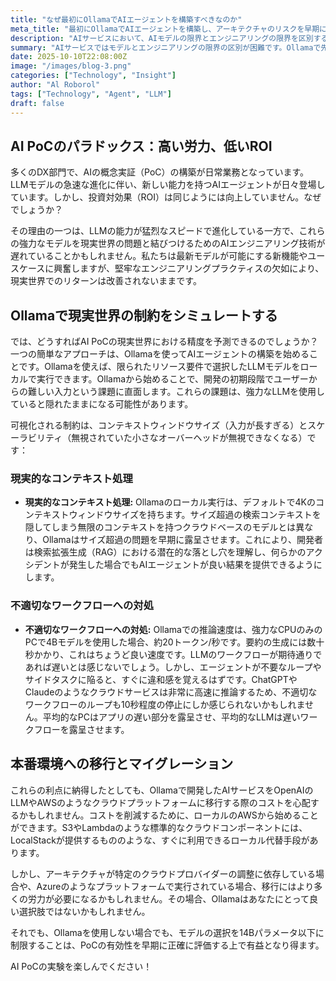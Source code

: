 ```yaml
---
title: "なぜ最初にOllamaでAIエージェントを構築すべきなのか"
meta_title: "最初にOllamaでAIエージェントを構築し、アーキテクチャのリスクを早期に理解する"
description: "AIサービスにおいて、AIモデルの限界とエンジニアリングの限界を区別するのは難しい場合があります。最初にOllamaでAIエージェントを構築することで、アーキテクチャのリスクを早期に理解できます。"
summary: "AIサービスではモデルとエンジニアリングの限界の区別が困難です。Ollamaで先行開発し、アーキテクチャのリスクを早期に把握しましょう。"
date: 2025-10-10T22:08:00Z
image: "/images/blog-3.png"
categories: ["Technology", "Insight"]
author: "Al Roborol"
tags: ["Technology", "Agent", "LLM"]
draft: false
---
```

## AI PoCのパラドックス：高い労力、低いROI

多くのDX部門で、AIの概念実証（PoC）の構築が日常業務となっています。LLMモデルの急速な進化に伴い、新しい能力を持つAIエージェントが日々登場しています。しかし、投資対効果（ROI）は同じようには向上していません。なぜでしょうか？

その理由の一つは、LLMの能力が猛烈なスピードで進化している一方で、これらの強力なモデルを現実世界の問題と結びつけるためのAIエンジニアリング技術が遅れていることかもしれません。私たちは最新モデルが可能にする新機能やユースケースに興奮しますが、堅牢なエンジニアリングプラクティスの欠如により、現実世界でのリターンは改善されないままです。

## Ollamaで現実世界の制約をシミュレートする

では、どうすればAI PoCの現実世界における精度を予測できるのでしょうか？一つの簡単なアプローチは、Ollamaを使ってAIエージェントの構築を始めることです。Ollamaを使えば、限られたリソース要件で選択したLLMモデルをローカルで実行できます。Ollamaから始めることで、開発の初期段階でユーザーからの難しい入力という課題に直面します。これらの課題は、強力なLLMを使用していると隠れたままになる可能性があります。

可視化される制約は、コンテキストウィンドウサイズ（入力が長すぎる）とスケーラビリティ（無視されていた小さなオーバーヘッドが無視できなくなる）です：

### 現実的なコンテキスト処理

- **現実的なコンテキスト処理:** Ollamaのローカル実行は、デフォルトで4Kのコンテキストウィンドウサイズを持ちます。サイズ超過の検索コンテキストを隠してしまう無限のコンテキストを持つクラウドベースのモデルとは異なり、Ollamaはサイズ超過の問題を早期に露呈させます。これにより、開発者は検索拡張生成（RAG）における潜在的な落とし穴を理解し、何らかのアクシデントが発生した場合でもAIエージェントが良い結果を提供できるようにします。

### 不適切なワークフローへの対処

- **不適切なワークフローへの対処:** Ollamaでの推論速度は、強力なCPUのみのPCで4Bモデルを使用した場合、約20トークン/秒です。要約の生成には数十秒かかり、これはちょうど良い速度です。LLMのワークフローが期待通りであれば遅いとは感じないでしょう。しかし、エージェントが不要なループやサイドタスクに陥ると、すぐに違和感を覚えるはずです。ChatGPTやClaudeのようなクラウドサービスは非常に高速に推論するため、不適切なワークフローのループも10秒程度の停止にしか感じられないかもしれません。平均的なPCはアプリの遅い部分を露呈させ、平均的なLLMは遅いワークフローを露呈させます。

## 本番環境への移行とマイグレーション

これらの利点に納得したとしても、Ollamaで開発したAIサービスをOpenAIのLLMやAWSのようなクラウドプラットフォームに移行する際のコストを心配するかもしれません。コストを削減するために、ローカルのAWSから始めることができます。S3やLambdaのような標準的なクラウドコンポーネントには、LocalStackが提供するもののような、すぐに利用できるローカル代替手段があります。

しかし、アーキテクチャが特定のクラウドプロバイダーの調整に依存している場合や、Azureのようなプラットフォームで実行されている場合、移行にはより多くの労力が必要になるかもしれません。その場合、Ollamaはあなたにとって良い選択肢ではないかもしれません。

それでも、Ollamaを使用しない場合でも、モデルの選択を14Bパラメータ以下に制限することは、PoCの有効性を早期に正確に評価する上で有益となり得ます。

AI PoCの実験を楽しんでください！

